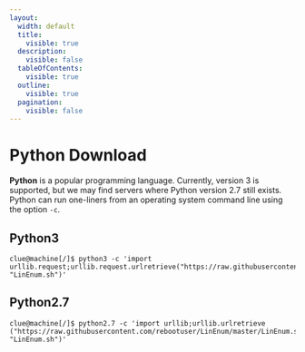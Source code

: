 ```yaml
---
layout:
  width: default
  title:
    visible: true
  description:
    visible: false
  tableOfContents:
    visible: true
  outline:
    visible: true
  pagination:
    visible: false
---
```


# Python Download

**Python** is a popular programming language. Currently, version 3 is supported, but we may find servers where Python version 2.7 still exists. Python can run one-liners from an operating system command line using the option `-c`.

## Python3

```shell
clue@machine[/]$ python3 -c 'import urllib.request;urllib.request.urlretrieve("https://raw.githubusercontent.com/rebootuser/LinEnum/master/LinEnum.sh", "LinEnum.sh")'
```

## Python2.7

```shell
clue@machine[/]$ python2.7 -c 'import urllib;urllib.urlretrieve ("https://raw.githubusercontent.com/rebootuser/LinEnum/master/LinEnum.sh", "LinEnum.sh")'
```
